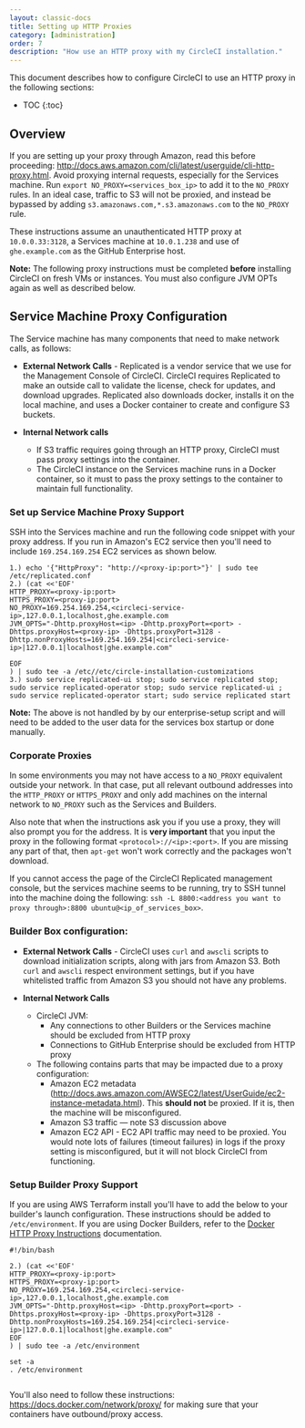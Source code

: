 ```yaml
---
layout: classic-docs
title: Setting up HTTP Proxies
category: [administration]
order: 7
description: "How use an HTTP proxy with my CircleCI installation."
---
```


This document describes how to configure CircleCI to use an HTTP proxy in the following sections:

* TOC
{:toc}

## Overview

If you are setting up your proxy through Amazon, read this before proceeding: http://docs.aws.amazon.com/cli/latest/userguide/cli-http-proxy.html. Avoid proxying internal requests, especially for the Services machine. Run `export NO_PROXY=<services_box_ip>` to add it to the `NO_PROXY` rules. In an ideal case, traffic to S3 will not be proxied, and instead be bypassed by adding `s3.amazonaws.com,*.s3.amazonaws.com` to the `NO_PROXY` rule.

These instructions assume an unauthenticated HTTP proxy at `10.0.0.33:3128`, a Services machine at `10.0.1.238` and use of `ghe.example.com` as the GitHub Enterprise host.

**Note:** The following proxy instructions must be completed **before** installing CircleCI on fresh VMs or instances. You must also configure JVM OPTs again as well as described below.

## Service Machine Proxy Configuration

The Service machine has many components that need to make network calls, as follows:

- **External Network Calls** - Replicated is a vendor service that we use for the Management Console of CircleCI. CircleCI  requires Replicated to make an outside call to validate the license, check for updates, and download upgrades. Replicated also downloads docker, installs it on the local machine, and uses a Docker container to create and configure S3 buckets.
   
- **Internal Network calls**  
  - If S3 traffic requires going through an HTTP proxy, CircleCI must pass proxy settings into the container.
  - The CircleCI instance on the Services machine runs in a Docker container, so it must to pass the proxy settings to the container to maintain full functionality.

### Set up Service Machine Proxy Support

SSH into the Services machine and run the following code snippet with your proxy address. If you run in Amazon's EC2 service then you'll need to include `169.254.169.254` EC2 services as shown below.

```
1.) echo '{"HttpProxy": "http://<proxy-ip:port>"}' | sudo tee  /etc/replicated.conf
2.) (cat <<'EOF'
HTTP_PROXY=<proxy-ip:port>
HTTPS_PROXY=<proxy-ip:port>
NO_PROXY=169.254.169.254,<circleci-service-ip>,127.0.0.1,localhost,ghe.example.com
JVM_OPTS="-Dhttp.proxyHost=<ip> -Dhttp.proxyPort=<port> -Dhttps.proxyHost=<proxy-ip> -Dhttps.proxyPort=3128 -Dhttp.nonProxyHosts=169.254.169.254|<circleci-service-ip>|127.0.0.1|localhost|ghe.example.com"

EOF
) | sudo tee -a /etc//etc/circle-installation-customizations
3.) sudo service replicated-ui stop; sudo service replicated stop; sudo service replicated-operator stop; sudo service replicated-ui ; sudo service replicated-operator start; sudo service replicated start
```

**Note:** The above is not handled by by our enterprise-setup script and will need to be added to the user data for the services box startup or done manually. 

### Corporate Proxies
In some environments you may not have access to a `NO_PROXY` equivalent outside your network. In that case, put all relevant outbound addresses into the `HTTP_PROXY` or `HTTPS_PROXY` and only add machines on the internal network to `NO_PROXY` such as the Services and Builders.  


Also note that when the instructions ask you if you use a proxy, they will also prompt you for the address. It is **very important** that you input the proxy in the following format `<protocol>://<ip>:<port>`. If you are missing any part of that, then `apt-get` won't work correctly and the packages won't download. 

If you cannot access the page of the CircleCI Replicated management console, but the services machine seems to be running, try to SSH tunnel into the machine doing the following: `ssh -L 8800:<address you want to proxy through>:8800 ubuntu@<ip_of_services_box>`. 


### Builder Box configuration:

- **External Network Calls** - CircleCI uses `curl`  and `awscli` scripts to download initialization scripts, along with jars from Amazon S3. Both `curl` and `awscli` respect environment settings, but if you have whitelisted traffic from Amazon S3 you should not have any problems.
  
- **Internal Network Calls** 
  - CircleCI JVM:  
    - Any connections to other Builders or the Services machine should be excluded from HTTP proxy
    - Connections to GitHub Enterprise should be excluded from HTTP proxy
  - The following contains parts that may be impacted due to a proxy configuration:
      - Amazon EC2 metadata (http://docs.aws.amazon.com/AWSEC2/latest/UserGuide/ec2-instance-metadata.html).  This **should not** be proxied.  If it is, then the machine will be misconfigured.
      - Amazon S3 traffic — note S3 discussion above
      - Amazon EC2 API - EC2 API traffic may need to be proxied.  You would note lots of failures (timeout failures) in logs if the proxy setting is misconfigured, but it will not block CircleCI from functioning.

### Setup Builder Proxy Support

If you are using AWS Terraform install you'll have to add the below to your builder's launch configuration. These instructions should be added to `/etc/environment`. If you are using Docker Builders, refer to the [Docker HTTP Proxy Instructions](https://docs.docker.com/engine/admin/systemd/#/http-proxy) documentation.


```
#!/bin/bash

2.) (cat <<'EOF'
HTTP_PROXY=<proxy-ip:port>
HTTPS_PROXY=<proxy-ip:port>
NO_PROXY=169.254.169.254,<circleci-service-ip>,127.0.0.1,localhost,ghe.example.com
JVM_OPTS="-Dhttp.proxyHost=<ip> -Dhttp.proxyPort=<port> -Dhttps.proxyHost=<proxy-ip> -Dhttps.proxyPort=3128 -Dhttp.nonProxyHosts=169.254.169.254|<circleci-service-ip>|127.0.0.1|localhost|ghe.example.com"
EOF
) | sudo tee -a /etc/environment

set -a
. /etc/environment


```

You'll also need to follow these instructions: https://docs.docker.com/network/proxy/ for making sure that your containers have outbound/proxy access. 
